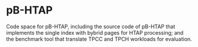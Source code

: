# pB-HTAP
Code space for pB-HTAP, including the source code of pB-HTAP that implements the single index with bybrid pages for HTAP processing; and the benchmark tool that translate TPCC and TPCH workloads for evaluation.
